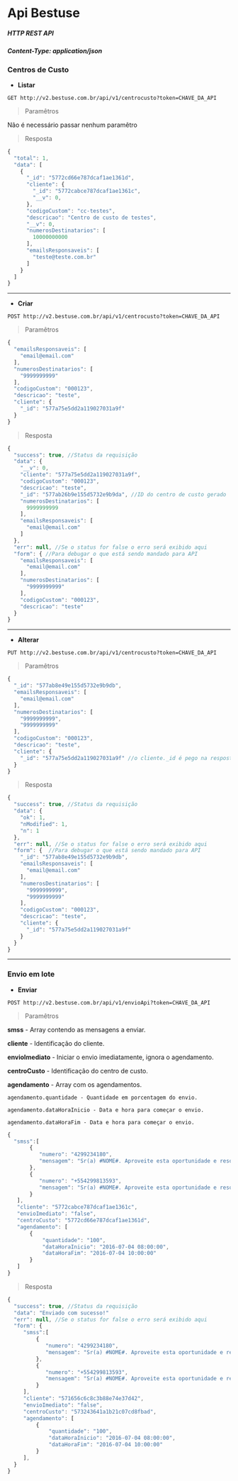 # Api Bestuse


##### HTTP REST API
##### Content-Type: application/json

### Centros de Custo

* **Listar**

```
GET http://v2.bestuse.com.br/api/v1/centrocusto?token=CHAVE_DA_API
```

> Paramêtros

Não é necessário passar nenhum paramêtro



> Resposta

```javascript
{
  "total": 1,
  "data": [
    {
      "_id": "5772cd66e787dcaf1ae1361d",
      "cliente": {
        "_id": "5772cabce787dcaf1ae1361c",
        "__v": 0,
      },
      "codigoCustom": "cc-testes",
      "descricao": "Centro de custo de testes",
      "__v": 0,
      "numerosDestinatarios": [
        10000000000
      ],
      "emailsResponsaveis": [
        "teste@teste.com.br"
      ]
    }
  ]
}
```

---

* **Criar**

```
POST http://v2.bestuse.com.br/api/v1/centrocusto?token=CHAVE_DA_API
```

> Paramêtros

```javascript
{
  "emailsResponsaveis": [
    "email@email.com"
  ],
  "numerosDestinatarios": [
    "9999999999"
  ],
  "codigoCustom": "000123",
  "descricao": "teste",
  "cliente": {
  	"_id": "577a75e5dd2a119027031a9f"
  }
}
```

> Resposta

```javascript
{
  "success": true, //Status da requisição
  "data": {
    "__v": 0,
    "cliente": "577a75e5dd2a119027031a9f",
    "codigoCustom": "000123",
    "descricao": "teste",
    "_id": "577ab26b9e155d5732e9b9da", //ID do centro de custo gerado
    "numerosDestinatarios": [
      9999999999
    ],
    "emailsResponsaveis": [
      "email@email.com"
    ]
  },
  "err": null, //Se o status for false o erro será exibido aqui
  "form": { //Para debugar o que está sendo mandado para API
    "emailsResponsaveis": [
      "email@email.com"
    ],
    "numerosDestinatarios": [
      "9999999999"
    ],
    "codigoCustom": "000123",
    "descricao": "teste"
  }
}
```

---

* **Alterar**

```
PUT http://v2.bestuse.com.br/api/v1/centrocusto?token=CHAVE_DA_API
```

> Paramêtros

```javascript
{
  "_id": "577ab8e49e155d5732e9b9db",
  "emailsResponsaveis": [
    "email@email.com"
  ],
  "numerosDestinatarios": [
    "9999999999",
    "9999999999"
  ],
  "codigoCustom": "000123",
  "descricao": "teste",
  "cliente": {
  	"_id": "577a75e5dd2a119027031a9f" //o cliente._id é pego na resposta de uma criação ou listagem dos centros de custo
  }
}
```


> Resposta

```javascript
{
  "success": true, //Status da requisição
  "data": {
    "ok": 1,
    "nModified": 1,
    "n": 1
  },
  "err": null, //Se o status for false o erro será exibido aqui
  "form": {  //Para debugar o que está sendo mandado para API
    "_id": "577ab8e49e155d5732e9b9db",
    "emailsResponsaveis": [
      "email@email.com"
    ],
    "numerosDestinatarios": [
      "9999999999",
      "9999999999"
    ],
    "codigoCustom": "000123",
    "descricao": "teste",
    "cliente": {
      "_id": "577a75e5dd2a119027031a9f"
    }
  }
}
```

---

### Envio em lote


* **Enviar**

```
POST http://v2.bestuse.com.br/api/v1/envioApi?token=CHAVE_DA_API
```

> Paramêtros

**smss** - Array contendo as mensagens a enviar.

**cliente** - Identificação do cliente.

**envioImediato** - Iniciar o envio imediatamente, ignora o agendamento.

**centroCusto** - Identificação do centro de custo.

**agendamento** - Array com os agendamentos.

    agendamento.quantidade - Quantidade em porcentagem do envio.

    agendamento.dataHoraInicio - Data e hora para começar o envio.

    agendamento.dataHoraFim - Data e hora para começar o envio.


```javascript
{
  "smss":[
       {
          "numero": "4299234180",
          "mensagem": "Sr(a) #NOME#. Aproveite esta oportunidade e resolva suas pendencias educacionais. Ligue 71 3015-5890 ou 31 2534-3001 e Confira excelentes condicoes."
       },
       {
          "numero": "+554299813593",
          "mensagem": "Sr(a) #NOME#. Aproveite esta oportunidade e resolva suas pendencias educacionais. Ligue 71 3015-5890 ou 31 2534-3001 e Confira excelentes condicoes."
       }
   ],
   "cliente": "5772cabce787dcaf1ae1361c",
   "envioImediato": "false",
   "centroCusto": "5772cd66e787dcaf1ae1361d",
   "agendamento": [
       {
           "quantidade": "100",
           "dataHoraInicio": "2016-07-04 08:00:00",
           "dataHoraFim": "2016-07-04 10:00:00"
       }
   ]
}
```

> Resposta

```javascript
{
  "success": true, //Status da requisição
  "data": "Enviado com sucesso!"
  "err": null, //Se o status for false o erro será exibido aqui
  "form": {
     "smss":[
         {
            "numero": "4299234180",
            "mensagem": "Sr(a) #NOME#. Aproveite esta oportunidade e resolva suas pendencias educacionais. Ligue 71 3015-5890 ou 31 2534-3001 e Confira excelentes condicoes."
         },
         {
            "numero": "+554299813593",
            "mensagem": "Sr(a) #NOME#. Aproveite esta oportunidade e resolva suas pendencias educacionais. Ligue 71 3015-5890 ou 31 2534-3001 e Confira excelentes condicoes."
         }
     ],
     "cliente": "571656c6c8c3b88e74e37d42",
     "envioImediato": "false",
     "centroCusto": "573243641a1b21c07cd8fbad",
     "agendamento": [
         {
             "quantidade": "100",
             "dataHoraInicio": "2016-07-04 08:00:00",
             "dataHoraFim": "2016-07-04 10:00:00"
         }
     ],
  }
}
```